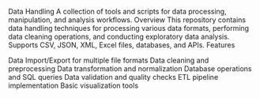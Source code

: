 Data Handling
A collection of tools and scripts for data processing, manipulation, and analysis workflows.
Overview
This repository contains data handling techniques for processing various data formats, performing data cleaning operations, and conducting exploratory data analysis. Supports CSV, JSON, XML, Excel files, databases, and APIs.
Features

Data Import/Export for multiple file formats
Data cleaning and preprocessing
Data transformation and normalization
Database operations and SQL queries
Data validation and quality checks
ETL pipeline implementation
Basic visualization tools
